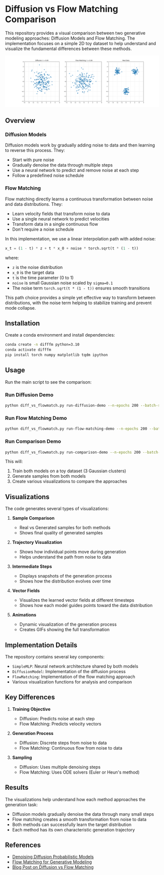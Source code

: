 # Diffusion vs Flow Matching Comparison

This repository provides a visual comparison between two generative modeling approaches: Diffusion Models and Flow Matching. The implementation focuses on a simple 2D toy dataset to help understand and visualize the fundamental differences between these methods.

![Diffusion vs Flow Matching Animation](./comparison_animation.gif)

## Overview

### Diffusion Models
Diffusion models work by gradually adding noise to data and then learning to reverse this process. They:
- Start with pure noise
- Gradually denoise the data through multiple steps
- Use a neural network to predict and remove noise at each step
- Follow a predefined noise schedule

### Flow Matching
Flow matching directly learns a continuous transformation between noise and data distributions. They:
- Learn velocity fields that transform noise to data
- Use a single neural network to predict velocities
- Transform data in a single continuous flow
- Don't require a noise schedule

In this implementation, we use a linear interpolation path with added noise:
```python
x_t = (1 - t) * z + t * x_0 + noise * torch.sqrt(t * (1 - t))
```
where:
- `z` is the noise distribution
- `x_0` is the target data
- `t` is the time parameter (0 to 1)
- `noise` is small Gaussian noise scaled by `sigma=0.1`
- The noise term `torch.sqrt(t * (1 - t))` ensures smooth transitions

This path choice provides a simple yet effective way to transform between distributions, with the noise term helping to stabilize training and prevent mode collapse.

## Installation

Create a conda environment and install dependencies:

```bash
conda create -n difffm python=3.10
conda activate difffm
pip install torch numpy matplotlib tqdm ipython
```

## Usage

Run the main script to see the comparison:

### Run Diffusion Demo
```bash
python diff_vs_flowmatch.py run-diffusion-demo --n-epochs 200 --batch-size 128 --n-samples 1000
```

### Run Flow Matching Demo
```bash
python diff_vs_flowmatch.py run-flow-matching-demo --n-epochs 200 --batch-size 128 --n-samples 1000
```

### Run Comparison Demo
```bash
python diff_vs_flowmatch.py run-comparison-demo --n-epochs 200 --batch-size 128 --n-samples 1000
```

This will:
1. Train both models on a toy dataset (3 Gaussian clusters)
2. Generate samples from both models
3. Create various visualizations to compare the approaches

## Visualizations

The code generates several types of visualizations:

1. **Sample Comparison**
   - Real vs Generated samples for both methods
   - Shows final quality of generated samples

2. **Trajectory Visualization**
   - Shows how individual points move during generation
   - Helps understand the path from noise to data

3. **Intermediate Steps**
   - Displays snapshots of the generation process
   - Shows how the distribution evolves over time

4. **Vector Fields**
   - Visualizes the learned vector fields at different timesteps
   - Shows how each model guides points toward the data distribution

5. **Animations**
   - Dynamic visualization of the generation process
   - Creates GIFs showing the full transformation

## Implementation Details

The repository contains several key components:

- `SimpleMLP`: Neural network architecture shared by both models
- `DiffusionModel`: Implementation of the diffusion process
- `FlowMatching`: Implementation of the flow matching approach
- Various visualization functions for analysis and comparison

## Key Differences

1. **Training Objective**
   - Diffusion: Predicts noise at each step
   - Flow Matching: Predicts velocity vectors

2. **Generation Process**
   - Diffusion: Discrete steps from noise to data
   - Flow Matching: Continuous flow from noise to data

3. **Sampling**
   - Diffusion: Uses multiple denoising steps
   - Flow Matching: Uses ODE solvers (Euler or Heun's method)

## Results

The visualizations help understand how each method approaches the generation task:

- Diffusion models gradually denoise the data through many small steps
- Flow matching creates a smooth transformation from noise to data
- Both methods can successfully learn the target distribution
- Each method has its own characteristic generation trajectory

## References

- [Denoising Diffusion Probabilistic Models](https://arxiv.org/abs/2006.11239)
- [Flow Matching for Generative Modeling](https://arxiv.org/abs/2210.02747)
- [Blog Post on Diffusion vs Flow Matching](https://harshm121.medium.com/flow-matching-vs-diffusion-79578a16c510)
